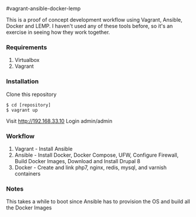 #vagrant-ansible-docker-lemp

This is a proof of concept development workflow using Vagrant, Ansible, Docker and LEMP. I haven't used any of these tools before, so it's an exercise in seeing how they work together.

### Requirements
1. Virtualbox
2. Vagrant

### Installation
Clone this repository
```
$ cd [repository]
$ vagrant up
```
Visit http://192.168.33.10
Login admin/admin

### Workflow
1. Vagrant - Install Ansible
2. Ansible - Install Docker, Docker Compose, UFW, Configure Firewall, Build Docker Images, Download and Install Drupal 8
3. Docker - Create and link php7, nginx, redis, mysql, and varnish containers

### Notes
This takes a while to boot since Ansible has to provision the OS and build all the Docker Images
